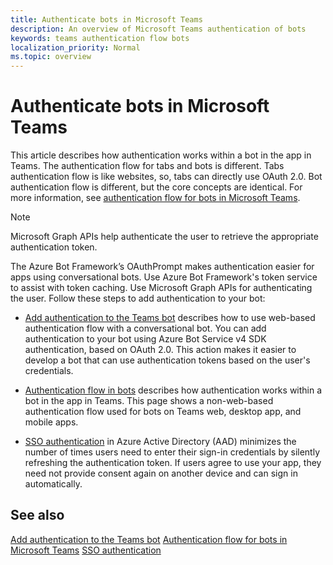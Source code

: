 ```yaml
---
title: Authenticate bots in Microsoft Teams
description: An overview of Microsoft Teams authentication of bots
keywords: teams authentication flow bots
localization_priority: Normal
ms.topic: overview
---
```


# Authenticate bots in Microsoft Teams

This article describes how authentication works within a bot in the app in Teams. The authentication flow for tabs and bots is different. Tabs authentication flow is like websites, so, tabs can directly use OAuth 2.0. Bot authentication flow is different, but the core concepts are identical. For more information, see [authentication flow for bots in Microsoft Teams](auth-flow-bot.md).

> [!NOTE]
> Microsoft Graph APIs help authenticate the user to retrieve the appropriate authentication token.


The Azure Bot Framework’s OAuthPrompt makes authentication easier for apps using conversational bots. Use Azure Bot Framework's token service to assist with token caching. Use Microsoft Graph APIs for authenticating the user. Follow these steps to add authentication to your bot:

- [Add authentication to the Teams bot](add-authentication.md) describes how to use web-based authentication flow with a conversational bot. You can add authentication to your bot using Azure Bot Service v4 SDK authentication, based on OAuth 2.0. This action makes it easier to develop a bot that can use authentication tokens based on the user's credentials.

- [Authentication flow in bots](auth-flow-bot.md) describes how authentication works within a bot in the app in Teams. This page shows a non-web-based authentication flow used for bots on Teams web, desktop app, and mobile apps.

- [SSO authentication](auth-aad-sso-bots.md) in Azure Active Directory (AAD) minimizes the number of times users need to enter their sign-in credentials by silently refreshing the authentication token. If users agree to use your app, they need not provide consent again on another device and can sign in automatically.

## See also

[Add authentication to the Teams bot](add-authentication.md)
[Authentication flow for bots in Microsoft Teams](auth-flow-bot.md)
[SSO authentication](auth-aad-sso-bots.md)